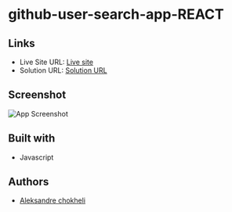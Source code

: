 # github-user-search-app-REACT

## Links

- Live Site URL: [Live site](https://coffeshoppppp.vercel.app/)
- Solution URL: [Solution URL](https://github.com/aleksandrre/coffeshoppppp)

## Screenshot
![App Screenshot](https://user-images.githubusercontent.com/108459639/223805690-8a872b95-76ad-42f8-93cc-ec2d58024dce.png)
## Built with
- Javascript
## Authors
- [Aleksandre chokheli](https://github.com/aleksandrre)

